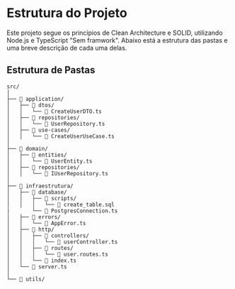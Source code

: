 # Estrutura do Projeto

Este projeto segue os princípios de Clean Architecture e SOLID, utilizando Node.js e TypeScript "Sem framwork". Abaixo está a estrutura das pastas e uma breve descrição de cada uma delas.

## Estrutura de Pastas

```plaintext
src/
│
├── 📁 application/
│   ├── 📁 dtos/
│   │   └── 📄 CreateUserDTO.ts
│   ├── 📁 repositories/
│   │   └── 📄 UserRepository.ts
│   ├── 📁 use-cases/
│   │   └── 📄 CreateUserUseCase.ts
│
├── 📁 domain/
│   ├── 📁 entities/
│   │   └── 📄 UserEntity.ts
│   ├── 📁 repositories/
│   │   └── 📄 IUserRepository.ts
│
├── 📁 infraestrutura/
│   ├── 📁 database/
│   │   ├── 📁 scripts/
│   │   │   └── 📄 create_table.sql
|       └── 📄 PostgresConnection.ts
│   ├── 📁 errors/
│   │   └── 📄 AppError.ts
│   ├── 📁 http/
│   │   ├── 📁 controllers/
│   │   │   └── 📄 userController.ts
│   │   ├── 📁 routes/
│   │   │   └── 📄 user.routes.ts
│   │   └── 📄 index.ts
│   └── 📄 server.ts
│
└── 📁 utils/
